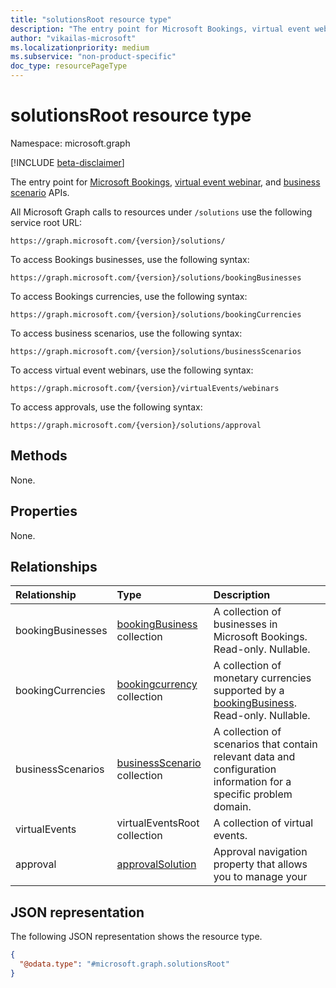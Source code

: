 ```yaml
---
title: "solutionsRoot resource type"
description: "The entry point for Microsoft Bookings, virtual event webinar, and business scenario APIs."
author: "vikailas-microsoft"
ms.localizationpriority: medium
ms.subservice: "non-product-specific"
doc_type: resourcePageType
---
```


# solutionsRoot resource type
Namespace: microsoft.graph

[!INCLUDE [beta-disclaimer](../../includes/beta-disclaimer.md)]

The entry point for [Microsoft Bookings](booking-api-overview.md), [virtual event webinar](virtualeventwebinar.md), and [business scenario](businessscenario-overview.md) APIs.

All Microsoft Graph calls to resources under `/solutions` use the following service root URL:

<!-- { "blockType": "ignored" } -->
```http
https://graph.microsoft.com/{version}/solutions/
```

<!-- { "blockType": "ignored" } -->
To access Bookings businesses, use the following syntax:

```http
https://graph.microsoft.com/{version}/solutions/bookingBusinesses 
```

To access Bookings currencies, use the following syntax:

<!-- { "blockType": "ignored" } -->
```http
https://graph.microsoft.com/{version}/solutions/bookingCurrencies 
```

To access business scenarios, use the following syntax:

<!-- { "blockType": "ignored" } -->
```http
https://graph.microsoft.com/{version}/solutions/businessScenarios 
```

To access virtual event webinars, use the following syntax:

<!-- { "blockType": "ignored" } -->
```http
https://graph.microsoft.com/{version}/virtualEvents/webinars
```

To access approvals, use the following syntax:

<!-- { "blockType": "ignored" } -->
```http
https://graph.microsoft.com/{version}/solutions/approval
```

## Methods
None.

## Properties
None. 

## Relationships
| Relationship | Type	|Description|
|:---------------|:--------|:----------|
|bookingBusinesses|[bookingBusiness](bookingbusiness.md) collection | A collection of businesses in Microsoft Bookings. Read-only. Nullable.|
|bookingCurrencies|[bookingcurrency](bookingcurrency.md) collection | A collection of monetary currencies supported by a [bookingBusiness](bookingbusiness.md). Read-only. Nullable.|
|businessScenarios|[businessScenario](businessscenario.md) collection | A collection of scenarios that contain relevant data and configuration information for a specific problem domain.|
|virtualEvents|virtualEventsRoot collection | A collection of virtual events.|
|approval|[approvalSolution](../resources/approvalsolution.md)| Approval navigation property that allows you to manage your |approvalItems|(approvalitem.md).|

## JSON representation
The following JSON representation shows the resource type.

<!-- {
  "blockType": "resource",
  "@odata.type": "microsoft.graph.solutionsRoot"
}
-->
``` json
{
  "@odata.type": "#microsoft.graph.solutionsRoot"
}
